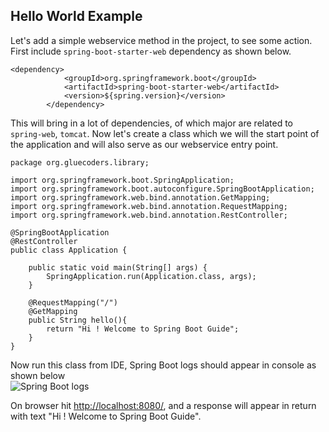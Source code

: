 ## Hello World Example

Let's add a simple webservice method in the project, to see some action. First include `spring-boot-starter-web` dependency as shown below.  
```
<dependency>
            <groupId>org.springframework.boot</groupId>
            <artifactId>spring-boot-starter-web</artifactId>
            <version>${spring.version}</version>
        </dependency>
```  
This will bring in a lot of dependencies, of which major are related to `spring-web`, `tomcat`. Now let's create a class which we will the start point of the application and will also serve as our webservice entry point.  
```
package org.gluecoders.library;

import org.springframework.boot.SpringApplication;
import org.springframework.boot.autoconfigure.SpringBootApplication;
import org.springframework.web.bind.annotation.GetMapping;
import org.springframework.web.bind.annotation.RequestMapping;
import org.springframework.web.bind.annotation.RestController;

@SpringBootApplication
@RestController
public class Application {

    public static void main(String[] args) {
        SpringApplication.run(Application.class, args);
    }

    @RequestMapping("/")
    @GetMapping
    public String hello(){
        return "Hi ! Welcome to Spring Boot Guide";
    }
}
```  
Now run this class from IDE, Spring Boot logs should appear in console as shown below  
![Spring Boot logs]({{site.baseurl}}/Capture.PNG)  

On browser hit [http://localhost:8080/](http://localhost:8080/), and a response will appear in return with text "Hi ! Welcome to Spring Boot Guide". 
